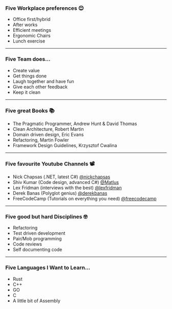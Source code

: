 ### Five Workplace preferences 😊

- Office first/hybrid
- After works
- Efficient meetings
- Ergonomic Chairs
- Lunch exercise

---

### Five Team does...

- Create value
- Get things done
- Laugh together and have fun
- Give each other feedback
- Keep it clean

---

### Five great Books 📚

- The Pragmatic Programmer, Andrew Hunt & David Thomas
- Clean Architecture, Robert Martin
- Domain driven design, Eric Evans
- Refactoring, Martin Fowler
- Framework Design Guidelines, Krzysztof Cwalina

---

### Five favourite Youtube Channels 📽️

- Nick Chapsas (.NET, latest C#) [@nickchapsas](https://www.youtube.com/@nickchapsas)
- Shiv Kumar (Code design, advanced C#) [@Matlus](https://www.youtube.com/@Matlus)
- Lex Fridman (interviews with the best) [@lexfridman](https://youtube.com/@lexfridman)
- Derek Banas (Polyglot genius) [@derekbanas](https://www.youtube.com/@derekbanas)
- FreeCodeCamp (Tutorials on everything you need) [@freecodecamp](https://www.youtube.com/@freecodecamp)

---

### Five good but hard Disciplines 🤓

- Refactoring
- Test driven development
- Pair/Mob programming
- Code reviews
- Self documenting code

---

### Five Languages I Want to Learn...

- Rust
- C++
- GO
- C
- A little bit of Assembly
